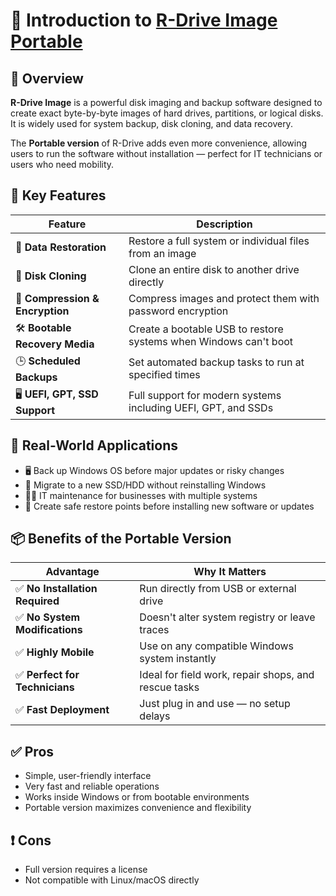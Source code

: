 # 🔧 Introduction to [R-Drive Image Portable](https://hackinos.com/files/file/864-r-drive-image-portable/)

## 📌 Overview

**R-Drive Image** is a powerful disk imaging and backup software designed to create exact byte-by-byte images of hard drives, partitions, or logical disks.  
It is widely used for system backup, disk cloning, and data recovery.  

The **Portable version** of R-Drive adds even more convenience, allowing users to run the software without installation — perfect for IT technicians or users who need mobility.

## 🚀 Key Features

| Feature                      | Description                                                       |
|-----------------------------|-------------------------------------------------------------------|
| 🔄 **Data Restoration**      | Restore a full system or individual files from an image           |
| 💽 **Disk Cloning**          | Clone an entire disk to another drive directly                    |
| 🔐 **Compression & Encryption** | Compress images and protect them with password encryption         |
| 🛠️ **Bootable Recovery Media** | Create a bootable USB to restore systems when Windows can't boot  |
| 🕒 **Scheduled Backups**     | Set automated backup tasks to run at specified times              |
| 🖥️ **UEFI, GPT, SSD Support** | Full support for modern systems including UEFI, GPT, and SSDs      |

## 💼 Real-World Applications

- 🖥️ Back up Windows OS before major updates or risky changes  
- 🔁 Migrate to a new SSD/HDD without reinstalling Windows  
- 🧑‍💼 IT maintenance for businesses with multiple systems  
- 🧪 Create safe restore points before installing new software or updates  

## 📦 Benefits of the Portable Version

| Advantage                | Why It Matters                                              |
|--------------------------|-------------------------------------------------------------|
| ✅ **No Installation Required** | Run directly from USB or external drive                     |
| ✅ **No System Modifications**  | Doesn't alter system registry or leave traces              |
| ✅ **Highly Mobile**            | Use on any compatible Windows system instantly             |
| ✅ **Perfect for Technicians**  | Ideal for field work, repair shops, and rescue tasks       |
| ✅ **Fast Deployment**          | Just plug in and use — no setup delays                     |

## ✅ Pros

- Simple, user-friendly interface  
- Very fast and reliable operations  
- Works inside Windows or from bootable environments  
- Portable version maximizes convenience and flexibility  

## ❗ Cons

- Full version requires a license  
- Not compatible with Linux/macOS directly  
